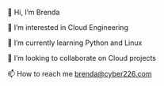 👋 Hi, I’m Brenda

👀 I’m interested in Cloud Engineering

🌱 I’m currently learning Python and Linux

💞️ I’m looking to collaborate on Cloud projects 

📫 How to reach me brenda@cyber226.com
